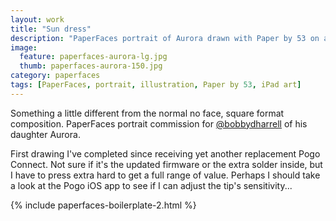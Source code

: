 ```yaml
---
layout: work
title: "Sun dress"
description: "PaperFaces portrait of Aurora drawn with Paper by 53 on an iPad."
image: 
  feature: paperfaces-aurora-lg.jpg
  thumb: paperfaces-aurora-150.jpg
category: paperfaces
tags: [PaperFaces, portrait, illustration, Paper by 53, iPad art]
---
```


Something a little different from the normal no face, square format composition. PaperFaces portrait commission for <a href="http://twitter.com/bobbydharrell">@bobbydharrell</a> of his daughter Aurora.

First drawing I've completed since receiving yet another replacement Pogo Connect. Not sure if it's the updated firmware or the extra solder inside, but I have to press extra hard to get a full range of value. Perhaps I should take a look at the Pogo iOS app to see if I can adjust the tip's sensitivity...

{% include paperfaces-boilerplate-2.html %}